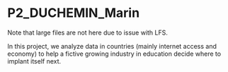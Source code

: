 # P2_DUCHEMIN_Marin

Note that large files are not here due to issue with LFS.

In this project, we analyze data in countries (mainly internet access and economy) to help a fictive growing industry in education decide where to implant itself next. 

